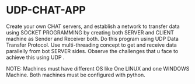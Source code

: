 # UDP-CHAT-APP

Create your own CHAT servers, and establish a network to transfer data using SOCKET PROGRAMMING by creating both SERVER and CLIENT machine as Sender and Receiver both. Do this program using UDP Data Transfer Protocol. 
Use multi-threading concept to get and receive data parallelly from bot SERVER sides. Observe the challenges that u face to achieve this using UDP .

NOTE: Machines must have different OS like One LINUX and one WINDOWS Machine. Both machines must be configured with python.
